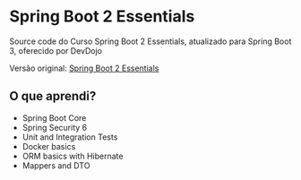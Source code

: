 # Spring Boot 2 Essentials
Source code do Curso Spring Boot 2 Essentials, atualizado para Spring Boot 3, oferecido por DevDojo  

Versão original: [Spring Boot 2 Essentials](https://youtube.com/playlist?list=PL62G310vn6nFBIxp6ZwGnm8xMcGE3VA5H&si=x4_6kNIzB9MwEw1P)

## O que aprendi?

- Spring Boot Core
- Spring Security 6
- Unit and Integration Tests
- Docker basics
- ORM basics with Hibernate
- Mappers and DTO
